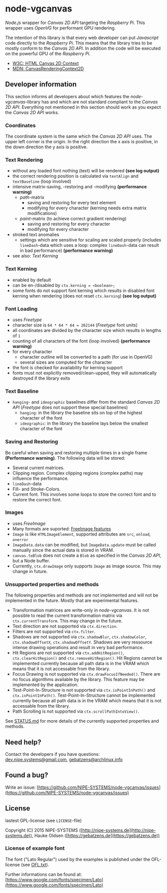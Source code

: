 # node-vgcanvas

*Node.js* wrapper for *Canvas 2D API* targeting the *Raspberry Pi*. This wrapper uses *OpenVG* for performant GPU rendering.

The intention of this library is that every web developer can put *Javascript* code directly to the *Raspberry Pi*. This means that the library tries to be mostly conform to the *Canvas 2D API*. In addition the code will be executed on the powerful GPU of the *Raspberry Pi*.

* [W3C: HTML Canvas 2D Context](http://www.w3.org/TR/2015/PR-2dcontext-20150924/)
* [MDN: CanvasRenderingContext2D](https://developer.mozilla.org/en-US/docs/Web/API/CanvasRenderingContext2D)

## Developer information

This section informs all developers about which features the *node-vgcanvas*-library has and which are not standard compliant to the *Canvas 2D API*. Everything not mentioned in this section should work as you expect the *Canvas 2D API* works.

### Coordinates

The coordinate system is the same which the *Canvas 2D API* uses. The upper left corner is the origin. In the right direction the x axis is positive, in the down direction the y axis is positive.

### Text Rendering

* without any loaded font nothing (text) will be rendered **(see log output)**
* the correct rendering position is calculated via `textAlign` and `textBaseline` (loop involved)
* intensive matrix-saving, -restoring and -modifying **(performance warning)**
    * *path*-matrix
        * saving and restoring for every text element
        * modifying for every character (kerning needs extra matrix modifications)
    * *paint*-matrix (to achieve correct gradient rendering)
        * saving and restoring for every character
        * modifying for every character
* stroked text anomalies
    * settings which are sensitive for scaling are scaled properly (includes `lineDash`-data which uses a loop: complex `lineDash`-data can result in bad performance) **(performance warning)**
* see also: *Text Kerning*

### Text Kerning

* enabled by default
* can be en-/disabled by `ctx.kerning = <boolean>;`
* some fonts do not support font kerning which results in disabled font kerning when rendering (does not reset `ctx.kerning`) **(see log output)**

### Font Loading

* uses *Freetype*
* character size is `64 * 64 * 64 = 262144` (*Freetype* font units)
* all coordinates are divided by the character size which results in lengths of `1`
* counting of all characters of the font (loop involved) **(performance warning)**
* for every character
    * character outline will be converted to a path (for use in OpenVG)
    * several sizes are computed for the character
* the font is checked for availability for kerning support
* fonts must not explicitly removed/clean-upped, they will automatically destroyed if the library exits

### Text Baseline

* `hanging`- and `ideographic` baselines differ from the standard *Canvas 2D API* (*Freetype* does not support these special baselines)
    * `hanging`: in the library the baseline sits on top of the highest character of the font
    * `ideographic`: in the library the baseline lays below the smallest character of the font

### Saving and Restoring

Be careful when saving and restoring multiple times in a single frame **(Performance warning)**. The following data will be stored:

* Several current matrices.
* Clipping region. Complex clipping regions (complex paths) may influence the performance.
* `lineDash`-data
* Fill- and Stroke-Colors.
* Current font. This involves some loops to store the correct font and to restore the correct font.

### Images

* uses *FreeImage*
* Many formats are suported: [FreeImage features](http://freeimage.sourceforge.net/features.html)
* `Image` is like `HTMLImageElement`, supported attributes are `src`, `onload`, `onerror`
* `ImageData.data` can be modified, but `ImageData.update` must be called manually since the actual data is stored in VRAM.
* `canvas.toBlob` does not create a `Blob` as specified in the *Canvas 2D API*, but a Node buffer.
* Currently, `ctx.drawImage` only supports `Image` as image source. This may change in future.

### Unsupported properties and methods

The following properties and methods are not implemented and will not be implemented in the future. Mostly that are experimental features.

* Transformation matrices are write-only in *node-vgcanvas*. It is not possible to read the current transformation matrix via `ctx.currentTransform`. This may change in the future.
* Text direction are not supported via `ctx.direction`.
* Filters are not supported via `ctx.filter`.
* Shadows are not supported via `ctx.shadowBlur`, `ctx.shadowColor`, `ctx.shadowOffsetX`, `ctx.shadowOffsetY`. Shadows are very ressource intense drawing operations and result in very bad performance.
* Hit Regions are not supported via `ctx.addHitRegion()`, `ctx.clearHitRegion()` and `ctx.removeHitRegion()`. Hit Regions cannot be implemented currently because all path data is in the VRAM which means that it is not accessable from the library.
* Focus Drawing is not supported via `ctx.drawFocusIfNeeded()`. There are no focus algorithms available by the library. This feature may be implemented by the application.
* Test-Point-In-Structure is not supported via `ctx.isPointInPath()` and `ctx.isPointInPath()`. Test-Point-In-Structure cannot be implemented currently because all path data is in the VRAM which means that it is not accessable from the library.
* Path Scrolling is not supported via `ctx.scrollPathIntoView()`.

See [STATUS.md](./STATUS.md) for more details of the currently supported properties and methods.

## Need help?

Contact the developers if you have questions: [dev.nipe.systems@gmail.com](mailto:dev.nipe.systems@gmail.com), [gebatzens@archlinux.info](gebatzens@archlinux.info)

## Found a bug?

Write an issue: [https://github.com/NIPE-SYSTEMS/node-vgcanvas/issues](https://github.com/NIPE-SYSTEMS/node-vgcanvas/issues)

## License

lastest GPL-license (see `LICENSE`-file)

Copyright (C) 2015 NIPE-SYSTEMS ([http://nipe-systems.de](http://nipe-systems.de)), Hauke Oldsen ([https://gebatzens.de](https://gebatzens.de))

### License of example font

The font ("Lato Regular") used by the examples is published under the OFL-license (see [OFL.txt](OFL.txt)).

Further informations can be found at: [https://www.google.com/fonts/specimen/Lato](https://www.google.com/fonts/specimen/Lato)

